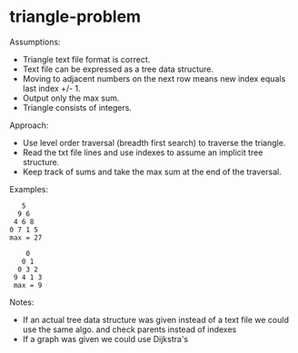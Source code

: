 # triangle-problem

Assumptions: 
- Triangle text file format is correct.
- Text file can be expressed as a tree data structure.
- Moving to adjacent numbers on the next row means new index equals last index +/- 1.
- Output only the max sum.
- Triangle consists of integers.

Approach:
- Use level order traversal (breadth first search) to traverse the triangle.
- Read the txt file lines and use indexes to assume an implicit tree structure.
- Keep track of sums and take the max sum at the end of the traversal.

Examples:
```
   5
  9 6
 4 6 8 
0 7 1 5
max = 27
```
```
    0 
   0 1 
  0 3 2 
 9 4 1 3
 max = 9
```

Notes:
- If an actual tree data structure was given instead of a text file we could use the same algo. and check parents instead of indexes
- If a graph was given we could use Dijkstra's 

